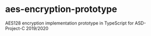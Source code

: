 # aes-encryption-prototype
AES128 encryption implementation prototype in TypeScript for ASD-Project-C 2019/2020

